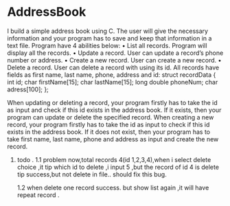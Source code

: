 # AddressBook

I build a simple address book using C. The user will give the necessary information and your program has to save 
and keep that information in a text file.
Program have 4 abilities below:
•	List all records.
Program will display all the records.
•	Update a record.
User can update a record’s phone number or address.
•	Create a new record.
User can create a new record.
•	Delete a record.
User can delete a record with using its id.
All records have fields as first name, last name, phone, address and id:
struct recordData {
       int id;
       char firstName[15];
       char lastName[15];
       long double phoneNum;
       char adress[100]; 
 };

When updating or deleting a record, your program firstly has to take the id as input and check 
if this id exists in the address book. If it exists, then your program can update or delete the specified record.
When creating a new record, your program firstly has to take the id as input to check if this id exists in the address book.
If it does not exist, then your program has to take first name, last name, phone and address as input and create the new record.

1. todo .
	1.1 problem now,total records 4(id 1,2,3,4),when i select delete choice ,it tip which id to delete ,i input 5 ,but the record of id 4 is delete tip success,but not delete in file..
		should fix this bug.
		
	1.2 when delete one record success. but show list again ,it will have repeat record .